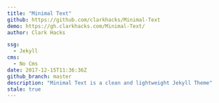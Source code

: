 ```yaml
---
title: "Minimal Text"
github: https://github.com/clarkhacks/Minimal-Text
demo: https://gh.clarkhacks.com/Minimal-Text/
author: Clark Hacks

ssg:
  - Jekyll
cms:
  - No Cms
date: 2017-12-15T11:36:36Z
github_branch: master
description: "Minimal Text is a clean and lightweight Jekyll Theme"
stale: true
---
```

